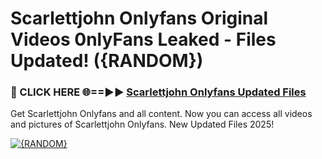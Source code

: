 # Scarlettjohn Onlyfans Original Videos 0nlyFans Leaked - Files Updated! ({RANDOM})

<h3>🔴 CLICK HERE 🌐==►► <a href="https://betterlinks.top/A2PfLJ" rel="nofollow">Scarlettjohn Onlyfans Updated Files</a></h3>

Get Scarlettjohn Onlyfans and all content. Now you can access all videos and pictures of Scarlettjohn Onlyfans. New Updated Files 2025!

[![{RANDOM}](https://i.imgur.com/ppqm5kG.gif)](https://betterlinks.top/A2PfLJ)